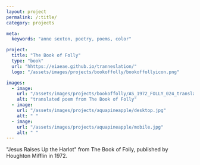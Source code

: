 ```yaml
---
layout: project
permalink: /:title/
category: projects

meta:
  keywords: "anne sexton, poetry, poems, color"

project:
  title: "The Book of Folly"
  type: "book"
  url: "hhttps://eiaeae.github.io/tranneslation/"
  logo: "/assets/images/projects/bookoffolly/bookoffollyicon.png"

images:
  - image:
    url: "/assets/images/projects/bookoffolly/AS_1972_FOLLY_024_translated.png"
    alt: "translated poem from The Book of Folly"
  - image:
    url: "/assets/images/projects/aquapineapple/desktop.jpg"
    alt: " "
  - image:
    url: "/assets/images/projects/aquapineapple/mobile.jpg"
    alt: " "
---
```

<p>"Jesus Raises Up the Harlot" from The Book of Folly, published by Houghton Mifflin in 1972.</p>

